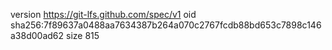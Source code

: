 version https://git-lfs.github.com/spec/v1
oid sha256:7f89637a0488aa7634387b264a070c2767fcdb88bd653c7898c146a38d00ad62
size 815
